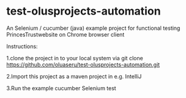 # test-olusprojects-automation

An Selenium / cucumber (java) example project for functional testing PrincesTrustwebsite on Chrome browser client

Instructions:

1.clone the project in to your local system via git clone https://github.com/oluaseru/test-olusprojects-automation.git

2.Import this project as a maven project in e.g. IntelliJ

3.Run the example cucumber Selenium test
